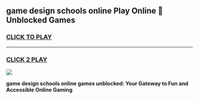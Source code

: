 
## game design schools online Play Online 👋 Unblocked Games
<h3>
<a href="https://news.freeplayer.one?title=game_design_schools_online&ref=17GH">CLICK TO PLAY</a></h3>
<hr>

<h3>
<a href="https://news.freeplayer.one?title=game_design_schools_online&ref=17GH">CLICK 2 PLAY</a>
  
</h3>

<a href="https://news.freeplayer.one?title=game_design_schools_online&ref=17GH/"><img src="https://clearcache.store/games.png"></a>


**game design schools online games unblocked: Your Gateway to Fun and Accessible Online Gaming**
